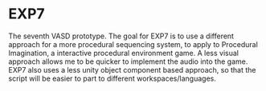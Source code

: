 # EXP7
The seventh VASD prototype. The goal for EXP7 is to use a different approach for a more procedural sequencing system, to apply to Procedural Imagination, a interactive procedural environment game. A less visual approach allows me to be quicker to implement the audio into the game. EXP7 also uses a less unity object component based approach, so that the script will be easier to part to different workspaces/languages.
